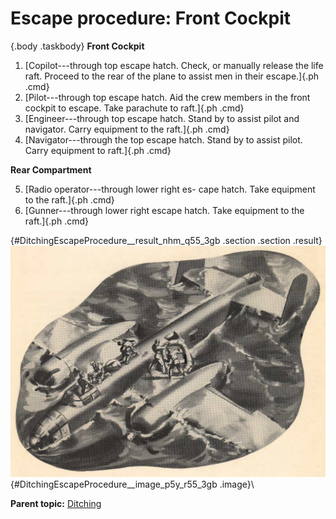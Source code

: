 
Escape procedure: Front Cockpit
===============================

 {.body .taskbody}
**Front Cockpit**

1.  [Copilot---through top escape hatch. Check, or manually release the
    life raft. Proceed to the rear of the plane to assist men in their
    escape.]{.ph .cmd}
2.  [Pilot---through top escape hatch. Aid the crew members in the front
    cockpit to escape. Take parachute to raft.]{.ph .cmd}
3.  [Engineer---through top escape hatch. Stand by to assist pilot and
    navigator. Carry equipment to the raft.]{.ph .cmd}
4.  [Navigator---through the top escape hatch. Stand by to assist pilot.
    Carry equipment to raft.]{.ph .cmd}

**Rear Compartment**

5.  [Radio operator---through lower right es- cape hatch. Take equipment
    to the raft.]{.ph .cmd}
6.  [Gunner---through lower right escape hatch. Take equipment to the
    raft.]{.ph .cmd}

 {#DitchingEscapeProcedure__result_nhm_q55_3gb .section .section .result}
\
![](../images/water_evac.png){#DitchingEscapeProcedure__image_p5y_r55_3gb
.image}\





**Parent topic:**
[Ditching](../mdita/ditching.md "With the tactical needs of World War II calling for the operation of land planes over vast stretches of water, airmen faced a new hazard: ditching—the forced landing of land planes at sea.")



